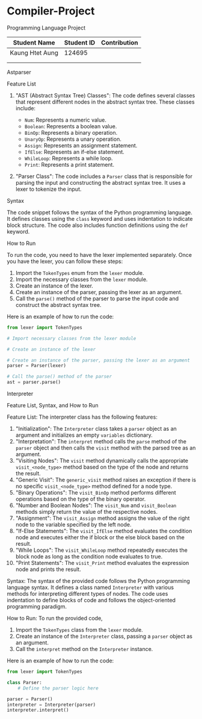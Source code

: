 # Compiler-Project
Programming Language Project

|   Student Name  | Student ID | Contribution |
| --------------- | ---------- | ------------ |
| Kaung Htet Aung |   124695   |              |
|                 |            |              |
|                 |            |              |



Astparser

Feature List

1. "AST (Abstract Syntax Tree) Classes": The code defines several classes that represent different nodes in the abstract syntax tree. These classes include:
   - `Num`: Represents a numeric value.
   - `Boolean`: Represents a boolean value.
   - `BinOp`: Represents a binary operation.
   - `UnaryOp`: Represents a unary operation.
   - `Assign`: Represents an assignment statement.
   - `IfElse`: Represents an if-else statement.
   - `WhileLoop`: Represents a while loop.
   - `Print`: Represents a print statement.

2. "Parser Class": The code includes a `Parser` class that is responsible for parsing the input and constructing the abstract syntax tree. It uses a lexer to tokenize the input.

Syntax

The code snippet follows the syntax of the Python programming language. It defines classes using the `class` keyword and uses indentation to indicate block structure. The code also includes function definitions using the `def` keyword.

How to Run

To run the code, you need to have the lexer implemented separately. Once you have the lexer, you can follow these steps:

1. Import the `TokenTypes` enum from the `lexer` module.
2. Import the necessary classes from the `lexer` module.
3. Create an instance of the lexer.
4. Create an instance of the parser, passing the lexer as an argument.
5. Call the `parse()` method of the parser to parse the input code and construct the abstract syntax tree.

Here is an example of how to run the code:

```python
from lexer import TokenTypes

# Import necessary classes from the lexer module

# Create an instance of the lexer

# Create an instance of the parser, passing the lexer as an argument
parser = Parser(lexer)

# Call the parse() method of the parser
ast = parser.parse()
```


Interpreter 

Feature List, Syntax, and How to Run

Feature List:
The interpreter class has the following features:

1. "Initialization": The `Interpreter` class takes a `parser` object as an argument and initializes an empty `variables` dictionary.
2. "Interpretation": The `interpret` method calls the `parse` method of the `parser` object and then calls the `visit` method with the parsed tree as an argument.
3. "Visiting Nodes": The `visit` method dynamically calls the appropriate `visit_<node_type>` method based on the type of the node and returns the result.
4. "Generic Visit": The `generic_visit` method raises an exception if there is no specific `visit_<node_type>` method defined for a node type.
5. "Binary Operations": The `visit_BinOp` method performs different operations based on the type of the binary operator.
6. "Number and Boolean Nodes": The `visit_Num` and `visit_Boolean` methods simply return the value of the respective nodes.
7. "Assignment": The `visit_Assign` method assigns the value of the right node to the variable specified by the left node.
8. "If-Else Statements": The `visit_IfElse` method evaluates the condition node and executes either the if block or the else block based on the result.
9. "While Loops": The `visit_WhileLoop` method repeatedly executes the block node as long as the condition node evaluates to true.
10. "Print Statements": The `visit_Print` method evaluates the expression node and prints the result.

Syntax:
The syntax of the provided code follows the Python programming language syntax. It defines a class named `Interpreter` with various methods for interpreting different types of nodes. The code uses indentation to define blocks of code and follows the object-oriented programming paradigm.

How to Run:
To run the provided code,

1. Import the `TokenTypes` class from the `lexer` module.
2. Create an instance of the `Interpreter` class, passing a `parser` object as an argument.
3. Call the `interpret` method on the `Interpreter` instance.

Here is an example of how to run the code:

```python
from lexer import TokenTypes

class Parser:
    # Define the parser logic here

parser = Parser()
interpreter = Interpreter(parser)
interpreter.interpret()
```

